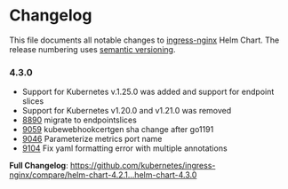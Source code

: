 # Changelog

This file documents all notable changes to [ingress-nginx](https://github.com/kubernetes/ingress-nginx) Helm Chart. The release numbering uses [semantic versioning](http://semver.org).

### 4.3.0

* Support for Kubernetes v.1.25.0 was added and support for endpoint slices
* Support for Kubernetes v1.20.0 and v1.21.0 was removed
* [8890](https://github.com/kubernetes/ingress-nginx/pull/8890) migrate to endpointslices
* [9059](https://github.com/kubernetes/ingress-nginx/pull/9059) kubewebhookcertgen sha change after go1191
* [9046](https://github.com/kubernetes/ingress-nginx/pull/9046) Parameterize metrics port name
* [9104](https://github.com/kubernetes/ingress-nginx/pull/9104) Fix yaml formatting error with multiple annotations

**Full Changelog**: https://github.com/kubernetes/ingress-nginx/compare/helm-chart-4.2.1...helm-chart-4.3.0
